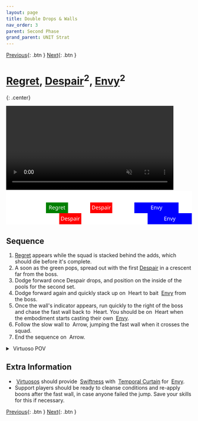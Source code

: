 ```yaml
---
layout: page
title: Double Drops & Walls
nav_order: 3
parent: Second Phase
grand_parent: UNIT Strat
---
```


[Previous](seq2.html){: .btn } [Next](seq4.html){: .btn }

# [Regret], [Despair]<sup>2</sup>, [Envy]<sup>2</sup>
{: .center}

<video class="center" width="90%" controls muted>
  <source src="../../videos/phase2/seq3.mp4" type="video/mp4">
</video>

<img class="seq-img" src="../../timelines/images/phase2/seq3.svg">

## Sequence

1. [Regret] appears while the squad is stacked behind the adds, which should die before it's complete.
2. A soon as the green pops, spread out with the first [Despair] in a crescent far from the boss.
3. Dodge forward once Despair drops, and position on the inside of the pools for the second set.
4. Dodge forward again and quickly stack up on <img class="inline heart"> Heart to bait <img class="inline empowered_add"> [Envy] from the boss.
5. Once the wall's indicator appears, run quickly to the right of the boss and chase the fast wall back to <img class="inline heart"> Heart. You should be on <img class="inline heart"> Heart when the embodiment starts casting their own <img class="inline empowered_add"> [Envy].
5. Follow the slow wall to <img class="inline arrow"> Arrow, jumping the fast wall when it crosses the squad.
6. End the sequence on <img class="inline arrow"> Arrow.

<details>
  <summary><img class="inline virtuoso"> Virtuoso POV</summary>
  <iframe class="youtube-video" src="https://www.youtube.com/embed/71JEURWXLko?si=YroyfB-PRhH9Z4Tv&start=205&end=240&mute=1 " frameborder="0" allow="accelerometer; clipboard-write; encrypted-media; gyroscope; picture-in-picture; web-share" referrerpolicy="strict-origin-when-cross-origin" allowfullscreen></iframe>
</details> 

## Extra Information
- <img class="inline virtuoso"> [Virtuosos] should provide <img class="inline swiftness"> [Swiftness] with <img class="inline curtain"> [Temporal Curtain] for <img class="inline empowered_add"> [Envy].
- Support players should be ready to cleanse conditions and re-apply boons after the fast wall, in case anyone failed the jump. Save your skills for this if necessary.

[Previous](seq2.html){: .btn } [Next](seq4.html){: .btn }

[Regret]: ../../mechanics/aspects/regret.html
[Despair]: ../../mechanics/aspects/despair.html
[Envy]: ../../mechanics/aspects/envy.html
[Virtuosos]: https://wiki.guildwars2.com/wiki/Virtuoso
[Temporal Curtain]: https://wiki.guildwars2.com/wiki/Temporal_Curtain
[Swiftness]: https://wiki.guildwars2.com/wiki/Swiftness